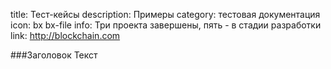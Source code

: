 title: Тест-кейсы
description: Примеры
category: тестовая документация
icon: bx bx-file
info: Три проекта завершены, пять - в стадии разработки
link: http://blockchain.com

###Заголовок
Текст

